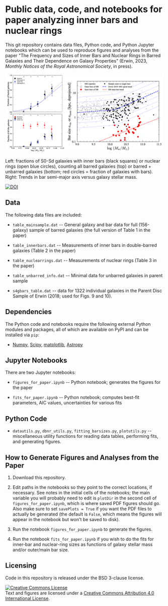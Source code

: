 # Public data, code, and notebooks for paper analyzing inner bars and nuclear rings

This git repository contains data files, Python code, and Python Jupyter
notebooks which can be used to reproduce figures and analyses from the
paper "The Frequency and Sizes of Inner Bars and Nuclear Rings in Barred
Galaxies and Their Dependence on Galaxy Properties" (Erwin, 2023,
*Monthly Notices of the Royal Astronomical Society*, in press).


![Trends](./composite_fig_for_github.png)

Left: fractions of S0-Sd galaxies with inner bars (black squares) or nuclear rings
(open blue circles), counting all barred galaxies (top) or barred + unbarred galaxies 
(bottom; red circles = fraction of galaxies with bars).
Right: Trends in bar semi-major axis versus galaxy stellar mass.

[![DOI](https://zenodo.org/badge/DOI/10.5281/zenodo.10252783.svg)](https://doi.org/10.5281/zenodo.10252783)



## Data

The following data files are included:

   * `table_mainsample.dat` -- General galaxy and bar data for full (156-galaxy) sample
    of barred galaxies (the full version of Table 1 in the paper)
    
   * `table_innerbars.dat` -- Measurements of inner bars in double-barred galaxies (Table 2
   in the paper)

   * `table_nuclearrings.dat` -- Measurements of nuclear rings (Table 3 in the paper)

   * `table_unbarred_info.dat` -- Minimal data for unbarred galaxies in parent sample

   * `s4gbars_table.dat` -- data for 1322 individual galaxies in the Parent Disc Sample
   of Erwin (2018; used for Figs. 9 and 10).


## Dependencies

The Python code and notebooks require the following external Python modules and packages,
all of which are available on PyPI and can be installed via `pip`:

   * [Numpy](https://www.numpy.org), [Scipy](https://www.scipy.org), 
   [matplotlib](https://matplotlib.org), [Astropy](https://www.astropy.org)


## Jupyter Notebooks

There are two Jupyter notebooks:

   * `figures_for_paper.ipynb` -- Python notebook; generates the figures for 
   the paper

   * `fits_for_paper.ipynb` -- Python notebook; computes best-fit parameters, AIC
   values, uncertainties for various fits



## Python Code

   * `datautils.py`, `dbnr_utils.py`, `fitting_barsizes.py`, `plotutils.py` -- miscellaneous 
   utility functions for reading data tables, performing fits, and generating figures.
   


## How to Generate Figures and Analyses from the Paper

1. Download this repository.

2. Edit paths in the notebooks so they point to the correct locations, if necessary.
See notes in the initial cells of the notebooks; the main variable you will probably
need to edit is `plotDir` in the second cell of `figures_for_paper.ipynb`,
which is where saved PDF figures should go. Also make sure to set `savePlots = True`
if you want the PDF files to actually be generated (the default is `False`, which
means the figures will appear in the notebook but won't be saved to disk).

3. Run the notebook `figures_for_paper.ipynb` to generate the figures.

4. Run the notebook `fits_for_paper.ipynb` if you wish to do the fits for inner-bar
and nuclear-ring sizes as functions of galaxy stellar mass and/or outer/main bar size.



## Licensing

Code in this repository is released under the BSD 3-clause license.

<a rel="license" href="http://creativecommons.org/licenses/by/4.0/">
<img alt="Creative Commons License" style="border-width:0" 
src="https://i.creativecommons.org/l/by/4.0/88x31.png" /></a><br />
Text and figures are licensed under a <a rel="license" href="http://creativecommons.org/licenses/by/4.0/">Creative Commons Attribution 4.0 International License</a>.
